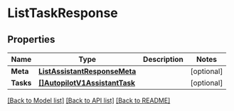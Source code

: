 # ListTaskResponse

## Properties

Name | Type | Description | Notes
------------ | ------------- | ------------- | -------------
**Meta** | [**ListAssistantResponseMeta**](ListAssistantResponseMeta.md) |  |[optional] 
**Tasks** | [**[]AutopilotV1AssistantTask**](AutopilotV1AssistantTask.md) |  |[optional] 

[[Back to Model list]](../README.md#documentation-for-models) [[Back to API list]](../README.md#documentation-for-api-endpoints) [[Back to README]](../README.md)


